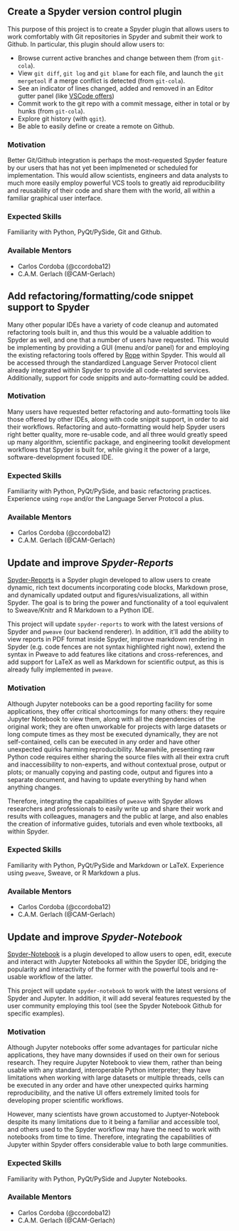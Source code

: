 ## Create a Spyder version control plugin

This purpose of this project is to create a Spyder plugin that allows users to work comfortably with Git repositories in Spyder and submit their work to Github. In particular, this plugin should allow users to:

* Browse current active branches and change between them (from `git-cola`).
* View `git diff`, `git log` and `git blame` for each file, and launch the `git mergetool` if a merge conflict is detected (from `git-cola`).
* See an indicator of lines changed, added and removed in an Editor gutter panel (like [VSCode offers](https://code.visualstudio.com/docs/editor/versioncontrol#_gutter-indicators))
* Commit work to the git repo with a commit message, either in total or by hunks (from `git-cola`).
* Explore git history (with `qgit`).
* Be able to easily define or create a remote on Github.

### Motivation

Better Git/Github integration is perhaps the most-requested Spyder feature by our users that has not yet been implmeneted or scheduled for implementation. This would allow scientists, engineers and data analysts to much more easily employ powerful VCS tools to greatly aid reproducibility and reusability of their code and share them with the world, all within a familiar graphical user interface.

### Expected Skills

Familiarity with Python, PyQt/PySide, Git and Github.

### Available Mentors

* Carlos Cordoba (@ccordoba12)
* C.A.M. Gerlach (@CAM-Gerlach)


## Add refactoring/formatting/code snippet support to Spyder

Many other popular IDEs have a variety of code cleanup and automated refactoring tools built in, and thus this would be a valuable addition to Spyder as well, and one that a number of users have requested. This would be implementing by providing a GUI (menu and/or panel) for and employing the existing refactoring tools offered by [Rope](https://github.com/python-rope/rope/blob/master/docs/overview.rst) within Spyder. This would all be accessed through the standardized Language Server Protocol client already integrated within Spyder to provide all code-related services. Additionally, support for code snippits and auto-formatting could be added.

### Motivation

Many users have requested better refactoring and auto-formatting tools like those offered by other IDEs, along with code snippit support, in order to aid their workflows. Refactoring and auto-formatting would help Spyder users right better quality, more re-usable code, and all three would greatly speed up many algorithm, scientific package, and engineering toolkit development workflows that Spyder is built for, while giving it the power of a large, software-development focused IDE.

### Expected Skills

Familiarity with Python, PyQt/PySide, and basic refactoring practices. Experience using ``rope`` and/or the Language Server Protocol a plus.

### Available Mentors

* Carlos Cordoba (@ccordoba12)
* C.A.M. Gerlach (@CAM-Gerlach)


## Update and improve *Spyder-Reports*

[Spyder-Reports](https://github.com/spyder-ide/spyder-reports) is a Spyder plugin developed to allow users to create dynamic, rich text documents incorporating code blocks, Markdown prose, and dynamically updated output and figures/visualizations, all within Spyder. The goal is to bring the power and functionality of a tool equivalent to Sweave/Knitr and R Markdown to a Python IDE.

This project will update `spyder-reports` to work with the latest versions of Spyder and ``pweave`` (our backend renderer). In addition, it'll add the ability to view reports in PDF format inside Spyder, improve markdown rendering in Spyder (e.g. code fences are not syntax highlighted right now), extend the syntax in Pweave to add features like citations and cross-references, and add support for LaTeX as well as Markdown for scientific output, as this is already fully implemented in ``pweave``.

### Motivation

Although Jupyter notebooks can be a good reporting facility for some applications, they offer critical shortcomings for many others: they require Jupyter Notebook to view them, along with all the dependencies of the original work; they are often unworkable for projects with large datasets or long compute times as they most be executed dynamically, they are not self-contained, cells can be executed in any order and have other unexpected quirks harming reproducibility. Meanwhile, presenting raw Python code requires either sharing the source files with all their extra cruft and inaccessibility to non-experts, and without contextual prose, output or plots; or manually copying and pasting code, output and figures into a separate document, and having to update everything by hand when anything changes.

Therefore, integrating the capabilities of ``pweave`` with Spyder allows researchers and professionals to easily write up and share their work and results with colleagues, managers and the public at large, and also enables the creation of informative guides, tutorials and even whole textbooks, all within Spyder.

### Expected Skills

Familiarity with Python, PyQt/PySide and Markdown or LaTeX. Experience using ``pweave``, Sweave, or R Markdown a plus.

### Available Mentors

* Carlos Cordoba (@ccordoba12)
* C.A.M. Gerlach (@CAM-Gerlach)


## Update and improve *Spyder-Notebook*

[Spyder-Notebook](https://github.com/spyder-ide/spyder-notebook) is a plugin developed to allow users to open, edit, execute and interact with Jupyter Notebooks all within the Spyder IDE, bridging the popularity and interactivity of the former with the powerful tools and re-usable workflow of the latter.

This project will update `spyder-notebook` to work with the latest versions of Spyder and Jupyter. In addition, it will add several features requested by the user community employing this tool (see the Spyder Notebook Github for specific examples).

### Motivation

Although Jupyter notebooks offer some advantages for particular niche applications, they have many downsides if used on their own for serious research. They require Jupyter Notebook to view them, rather than being usable with any standard, interoperable Python interpreter; they have limitations when working with large datasets or multiple threads, cells can be executed in any order and have other unexpected quirks harming reproducibility, and the native UI offers extremely limited tools for developing proper scientific workflows.

However, many scientists have grown accustomed to Juptyer-Notebook despite its many limitations due to it being a familiar and accessible tool, and others used to the Spyder workflow may have the need to work with notebooks from time to time. Therefore, integrating the capabilities of Jupyter within Spyder offers considerable value to both large communities.


### Expected Skills

Familiarity with Python, PyQt/PySide and Jupyter Notebooks.

### Available Mentors

* Carlos Cordoba (@ccordoba12)
* C.A.M. Gerlach (@CAM-Gerlach)


